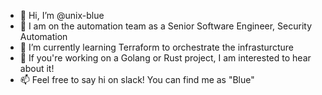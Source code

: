 - 👋 Hi, I’m @unix-blue
- 🤖 I am on the automation team as a Senior Software Engineer, Security Automation
- 🌱 I’m currently learning Terraform to orchestrate the infrasturcture
- 💞️ If you're working on a Golang or Rust project, I am interested to hear about it!
- 📫 Feel free to say hi on slack! You can find me as "Blue"

<!---
unix-blue/unix-blue is a ✨ special ✨ repository because its `README.md` (this file) appears on your GitHub profile.
You can click the Preview link to take a look at your changes.
--->
